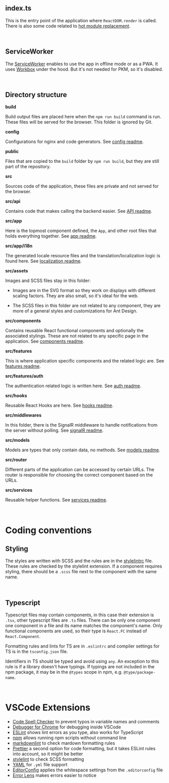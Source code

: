 ## index.ts

This is the entry point of the application where `ReactDOM.render` is called. There is also some
code related to [hot module replacement](https://webpack.js.org/guides/hot-module-replacement/).

</br>

## ServiceWorker

The [ServiceWorker](serviceWorker.ts) enables to use the app in offline mode or as a PWA. It
uses [Workbox](https://developers.google.com/web/tools/workbox) under the hood. But it's not needed
for PKM, so it's disabled.

</br>

## Directory structure

**build**

Build output files are placed here when the `npm run build` command is run. These files will be
served for the browser. This folder is ignored by Git.

**config**

Configurations for nginx and code generators. See [config readme](config/README.md).

**public**

Files that are copied to the `build` folder by `npm run build`, but they are still part of the
repository.

**src**

Sources code of the application, these files are private and not served for the browser.

**src/api**

Contains code that makes calling the backend easier. See [API readme](api/README.md).

**src/app**

Here is the topmost component defined, the `App`, and other root files that holds everything
together. See [app readme](app/README.md).

**src/app/i18n**

The generated locale resource files and the translation/localization logic is found here. See [localization readme](app/i18n/README.md).

**src/assets**

Images and SCSS files stay in this folder:

- Images are in the SVG format so they work on displays with different scaling factors. They are
  also small, so it's ideal for the web.

- The SCSS files in this folder are not related to any component, they are more of a general styles
  and customizations for Ant Design.

**src/components**

Contains reusable React functional components and optionally the associated stylings. These are not
related to any specific page in the application. See [components readme](components/README.md).

**src/features**

This is where application specific components and the related logic are. See
[features readme](features/README.md).

**src/features/auth**

The authentication related logic is written here. See [auth readme](features/auth/README.md).

**src/hooks**

Reusable React Hooks are here. See [hooks readme](hooks/README.md).

**src/middlewares**

In this folder, there is the SignalR middleware to handle notifications from the server without
polling. See [signalR readme](middlewares/signalR/readme.md).

**src/models**

Models are types that only contain data, no methods. See [models readme](models/README.md).

**src/router**

Different parts of the application can be accessed by certain URLs. The router is responsible for
choosing the correct component based on the URLs.

**src/services**

Reusable helper functions. See [services readme](services/README.md).

</br>

# Coding conventions

## Styling

The styles are written with SCSS and the rules are in the [stylelintrc](../.stylelintrc) file.
These rules are checked by the stylelint extension. If a component requires styling, there should be
a `.scss` file next to the component with the same name.

</br>

## Typescript

Typescript files may contain components, in this case their extension is `.tsx`, other typescript
files are `.ts` files. There can be only one component one component in a file and its name matches
the component's name. Only functional components are used, so their type is `React.FC` instead of
`React.Component`.

Formatting rules and lints for TS are in `.eslintrc` and compiler settings for TS is in the
`tsconfig.json` file.

Identifiers in TS should be typed and avoid using `any`. An exception to this rule is if a library
doesn't have typings. If typings are not included in the npm package, it may be in the `@types` scope
in npm, e.g. `@type/package-name`.

</br>

# VSCode Extensions

- [Code Spell Checker](https://marketplace.visualstudio.com/items?itemName=streetsidesoftware.code-spell-checker)
  to prevent typos in variable names and comments
- [Debugger for Chrome](https://marketplace.visualstudio.com/items?itemName=msjsdiag.debugger-for-chrome)
  for debugging inside VSCode
- [ESLint](https://marketplace.visualstudio.com/items?itemName=dbaeumer.vscode-eslint) shows lint
  errors as you type, also works for TypeScript
- [npm](https://marketplace.visualstudio.com/items?itemName=eg2.vscode-npm-script) allows running
  npm scripts without command line
- [markdownlint](https://marketplace.visualstudio.com/items?itemName=DavidAnson.vscode-markdownlint)
  to check mardown formatting rules
- [Prettier](https://marketplace.visualstudio.com/items?itemName=esbenp.prettier-vscode) a second
  option for code formatting, but it takes ESLint rules into account, so it might be better
- [stylelint](https://marketplace.visualstudio.com/items?itemName=stylelint.vscode-stylelint) to
  check SCSS formatting
- [YAML](https://marketplace.visualstudio.com/items?itemName=redhat.vscode-yaml) for `.yml` file
  support
- [EditorConfig](https://marketplace.visualstudio.com/items?itemName=EditorConfig.EditorConfig)
  applies the whitespace settings from the `.editorconfig` file
- [Error Lens](https://marketplace.visualstudio.com/items?itemName=usernamehw.errorlens) makes
  errors easier to notice
